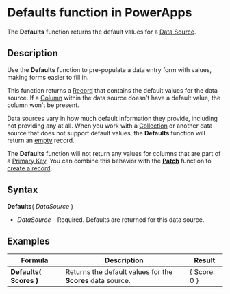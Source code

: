 <properties
	pageTitle="PowerApps: Defaults function"
	description="Reference information for the Defaults function in PowerApps, including syntax and examples"
	services="powerapps"
	documentationCenter="na"
	authors="gregli-msft"
	manager="dwrede"
	editor=""
	tags=""/>

<tags
   ms.service="powerapps"
   ms.devlang="na"
   ms.topic="article"
   ms.tgt_pltfrm="na"
   ms.workload="na"
   ms.date="11/01/2015"
   ms.author="gregli"/>

# Defaults function in PowerApps #

The **Defaults** function returns the default values for a [Data Source](working-with-data-sources.md).  

## Description ##

Use the **Defaults** function to pre-populate a data entry form with values, making forms easier to fill in. 

This function returns a [Record](file-name.md) that contains the default values for the data source.  If a [Column](file-name.md) within the data source doesn't have a default value, the column won't be present.

Data sources vary in how much default information they provide, including not providing any at all.  When you work with a [Collection](file-name.md) or another data source that does not support default values, the **Defaults** function will return an [empty](file-name.md) record.

The **Defaults** function will not return any values for columns that are part of a [Primary Key](file-name.md).  You can combine this behavior with the **[Patch](function-patch.md)** function to [create a record](working-with-data-sources.md).

## Syntax ##

**Defaults**( *DataSource* )

- *DataSource* – Required. Defaults are returned for this data source.

## Examples ##

| Formula                                 | Description                                                                                                                                           | Result              |
|-----------------------------------------|-------------------------------------------------------------------------------------------------------------------------------------------------------|---------------------|
| **Defaults( Scores )** | Returns the default values for the **Scores** data source. | { Score: 0 } |

